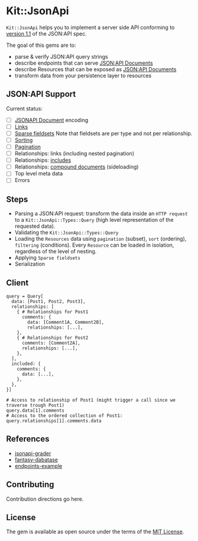 # Kit::JsonApi

`Kit::JsonApi` helps you to implement a server side API conforming to [version 1.1](https://jsonapi.org/format/1.1/) of the JSON:API spec.

The goal of this gems are to:
- parse & verify JSON:API query strings
- describe endpoints that can serve [JSON:API Documents](http://jsonapi.org/format)
- describe Resources that can be exposed as [JSON:API Documents](http://jsonapi.org/format)
- transform data from your persistence layer to resources

## JSON:API Support

Current status:

- [ ] [JSONAPI Document](http://jsonapi.org/format/#document-top-level) encoding
- [ ] [Links](http://jsonapi.org/format/#document-links)
- [ ] [Sparse fieldsets](https://jsonapi.org/format/#fetching-sparse-fieldsets) Note that fieldsets are per type and not per relationship.
- [ ] [Sorting](https://jsonapi.org/format/#fetching-sorting)
- [ ] [Pagination](https://jsonapi.org/format/#fetching-pagination)
- [ ] Relationships: links (including nested pagination)
- [ ] Relationships: [includes](https://jsonapi.org/format/#fetching-includes)
- [ ] Relationships: [compound documents](http://jsonapi.org/format/#document-compound-documents) (sideloading)
- [ ] Top level meta data
- [ ] Errors

## Steps

- Parsing a JSON:API request: transform the data inside an `HTTP request` to a `Kit::JsonApi::Types::Query` (high level representation of the requested data).
- Validating the `Kit::JsonApi::Types::Query`
- Loading the `Resources` data using `pagination` (subset), `sort` (ordering), `filtering` (conditions). Every `Resource` can be loaded in isolation, regardless of the level of nesting.
- Applying `Sparse fieldsets`
- Serialization

## Client

```
query = Query[
  data: [Post1, Post2, Post3],
  relationships: [
    { # Relationships for Post1
      comments: {
        data: [Comment1A, Comment2B],
        relationships: [...], 
    },
    { # Relationships for Post2
      comments: [Comment2A],
      relationships: [...],
    },
  ],
  included: {
    comments: {
      data: [...],
    },
  },
}]

# Access to relationship of Post1 (might trigger a call since we traverse trough Post1)
query.data[1].comments
# Access to the ordered collection of Post1:
query.relationships[1].comments.data
```

## References

- [jsonapi-grader](https://github.com/beauby/jsonapi-grader)
- [fantasy-dabatase](https://github.com/endpoints/fantasy-database)
- [endpoints-example](https://github.com/endpoints/endpoints-example)

## Contributing
Contribution directions go here.

## License
The gem is available as open source under the terms of the [MIT License](https://opensource.org/licenses/MIT).
